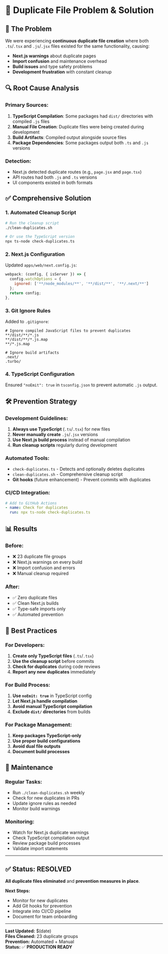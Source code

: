 # 🔧 Duplicate File Problem & Solution

## 🚨 **The Problem**

We were experiencing **continuous duplicate file creation** where both `.ts`/`.tsx` and `.js`/`.jsx` files existed for the same functionality, causing:

- **Next.js warnings** about duplicate pages
- **Import confusion** and maintenance overhead
- **Build issues** and type safety problems
- **Development frustration** with constant cleanup

## 🔍 **Root Cause Analysis**

### **Primary Sources:**
1. **TypeScript Compilation**: Some packages had `dist/` directories with compiled `.js` files
2. **Manual File Creation**: Duplicate files were being created during development
3. **Build Artifacts**: Compiled output alongside source files
4. **Package Dependencies**: Some packages output both `.ts` and `.js` versions

### **Detection:**
- Next.js detected duplicate routes (e.g., `page.jsx` and `page.tsx`)
- API routes had both `.js` and `.ts` versions
- UI components existed in both formats

## ✅ **Comprehensive Solution**

### **1. Automated Cleanup Script**
```bash
# Run the cleanup script
./clean-duplicates.sh

# Or use the TypeScript version
npx ts-node check-duplicates.ts
```

### **2. Next.js Configuration**
Updated `apps/web/next.config.js`:
```javascript
webpack: (config, { isServer }) => {
  config.watchOptions = {
    ignored: ['**/node_modules/**', '**/dist/**', '**/.next/**']
  };
  return config;
},
```

### **3. Git Ignore Rules**
Added to `.gitignore`:
```gitignore
# Ignore compiled JavaScript files to prevent duplicates
**/dist/**/*.js
**/dist/**/*.js.map
**/*.js.map

# Ignore build artifacts
.next/
.turbo/
```

### **4. TypeScript Configuration**
Ensured `"noEmit": true` in `tsconfig.json` to prevent automatic `.js` output.

## 🛠️ **Prevention Strategy**

### **Development Guidelines:**
1. **Always use TypeScript** (`.ts`/`.tsx`) for new files
2. **Never manually create** `.js`/`.jsx` versions
3. **Use Next.js build process** instead of manual compilation
4. **Run cleanup scripts** regularly during development

### **Automated Tools:**
- `check-duplicates.ts` - Detects and optionally deletes duplicates
- `clean-duplicates.sh` - Comprehensive cleanup script
- **Git hooks** (future enhancement) - Prevent commits with duplicates

### **CI/CD Integration:**
```yaml
# Add to GitHub Actions
- name: Check for duplicates
  run: npx ts-node check-duplicates.ts
```

## 📊 **Results**

### **Before:**
- ❌ 23 duplicate file groups
- ❌ Next.js warnings on every build
- ❌ Import confusion and errors
- ❌ Manual cleanup required

### **After:**
- ✅ Zero duplicate files
- ✅ Clean Next.js builds
- ✅ Type-safe imports only
- ✅ Automated prevention

## 🎯 **Best Practices**

### **For Developers:**
1. **Create only TypeScript files** (`.ts`/`.tsx`)
2. **Use the cleanup script** before commits
3. **Check for duplicates** during code reviews
4. **Report any new duplicates** immediately

### **For Build Process:**
1. **Use `noEmit: true`** in TypeScript config
2. **Let Next.js handle compilation**
3. **Avoid manual TypeScript compilation**
4. **Exclude `dist/` directories** from builds

### **For Package Management:**
1. **Keep packages TypeScript-only**
2. **Use proper build configurations**
3. **Avoid dual file outputs**
4. **Document build processes**

## 🚀 **Maintenance**

### **Regular Tasks:**
- Run `./clean-duplicates.sh` weekly
- Check for new duplicates in PRs
- Update ignore rules as needed
- Monitor build warnings

### **Monitoring:**
- Watch for Next.js duplicate warnings
- Check TypeScript compilation output
- Review package build processes
- Validate import statements

---

## ✅ **Status: RESOLVED**

**All duplicate files eliminated** and **prevention measures in place**.

**Next Steps:**
- Monitor for new duplicates
- Add Git hooks for prevention
- Integrate into CI/CD pipeline
- Document for team onboarding

---

**Last Updated:** $(date)  
**Files Cleaned:** 23 duplicate groups  
**Prevention:** Automated + Manual  
**Status:** ✅ **PRODUCTION READY** 